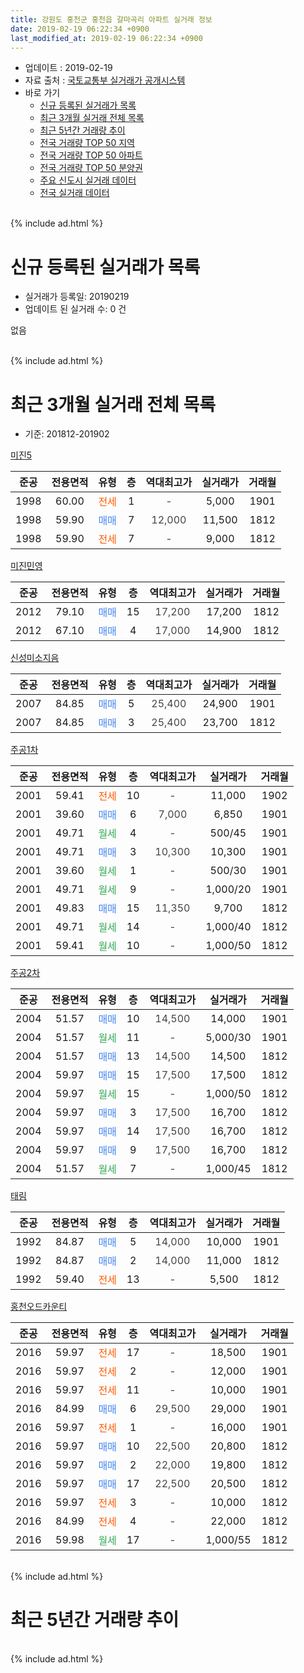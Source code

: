 ```yaml
---
title: 강원도 홍천군 홍천읍 갈마곡리 아파트 실거래 정보
date: 2019-02-19 06:22:34 +0900
last_modified_at: 2019-02-19 06:22:34 +0900
---
```


* 업데이트 : 2019-02-19
* 자료 출처 : [국토교통부 실거래가 공개시스템](http://rt.molit.go.kr)
* 바로 가기
    * [신규 등록된 실거래가 목록](#신규-등록된-실거래가-목록)
    * [최근 3개월 실거래 전체 목록](#최근-3개월-실거래-전체-목록)
    * [최근 5년간 거래량 추이](#최근-5년간-거래량-추이)
    * [전국 거래량 TOP 50 지역](https://inasie.github.io/apt-trade-info/최근-3개월-전국에서-가장-거래가-많이-발생한-지역)
    * [전국 거래량 TOP 50 아파트](https://inasie.github.io/apt-trade-info/최근-3개월-전국에서-가장-거래가-많이-발생한-아파트)
    * [전국 거래량 TOP 50 분양권](https://inasie.github.io/apt-trade-info/최근-3개월-전국에서-가장-거래가-많이-발생한-분양권)
    * [주요 신도시 실거래 데이터](https://inasie.github.io/apt-trade-info/주요-신도시)
    * [전국 실거래 데이터](https://inasie.github.io/apt-trade-info/전국)
<br>
{% include ad.html %}
<br>

# 신규 등록된 실거래가 목록
* 실거래가 등록일: 20190219
* 업데이트 된 실거래 수: 0 건

없음

<br>
{% include ad.html %}
<br>

# 최근 3개월 실거래 전체 목록
* 기준: 201812-201902


[미진5](https://search.naver.com/search.naver?query=%EA%B0%95%EC%9B%90%EB%8F%84+%ED%99%8D%EC%B2%9C%EA%B5%B0+%ED%99%8D%EC%B2%9C%EC%9D%8D+%EA%B0%88%EB%A7%88%EA%B3%A1%EB%A6%AC+%EB%AF%B8%EC%A7%845)

|준공|전용면적|유형|층|역대최고가|실거래가|거래월|
|:---:|:---:|:---:|:---:|:---:|:---:|:---:|
|1998|60.00|<span style="color:#ff5a00">전세</span>|1|<span style="color:#444444">-</span>|5,000|1901|
|1998|59.90|<span style="color:#4285f3">매매</span>|7|<span style="color:#444444">12,000</span>|11,500|1812|
|1998|59.90|<span style="color:#ff5a00">전세</span>|7|<span style="color:#444444">-</span>|9,000|1812|

[미진민영](https://search.naver.com/search.naver?query=%EA%B0%95%EC%9B%90%EB%8F%84+%ED%99%8D%EC%B2%9C%EA%B5%B0+%ED%99%8D%EC%B2%9C%EC%9D%8D+%EA%B0%88%EB%A7%88%EA%B3%A1%EB%A6%AC+%EB%AF%B8%EC%A7%84%EB%AF%BC%EC%98%81)

|준공|전용면적|유형|층|역대최고가|실거래가|거래월|
|:---:|:---:|:---:|:---:|:---:|:---:|:---:|
|2012|79.10|<span style="color:#4285f3">매매</span>|15|<span style="color:#444444">17,200</span>|17,200|1812|
|2012|67.10|<span style="color:#4285f3">매매</span>|4|<span style="color:#444444">17,000</span>|14,900|1812|

[신성미소지음](https://search.naver.com/search.naver?query=%EA%B0%95%EC%9B%90%EB%8F%84+%ED%99%8D%EC%B2%9C%EA%B5%B0+%ED%99%8D%EC%B2%9C%EC%9D%8D+%EA%B0%88%EB%A7%88%EA%B3%A1%EB%A6%AC+%EC%8B%A0%EC%84%B1%EB%AF%B8%EC%86%8C%EC%A7%80%EC%9D%8C)

|준공|전용면적|유형|층|역대최고가|실거래가|거래월|
|:---:|:---:|:---:|:---:|:---:|:---:|:---:|
|2007|84.85|<span style="color:#4285f3">매매</span>|5|<span style="color:#444444">25,400</span>|24,900|1901|
|2007|84.85|<span style="color:#4285f3">매매</span>|3|<span style="color:#444444">25,400</span>|23,700|1812|

[주공1차](https://search.naver.com/search.naver?query=%EA%B0%95%EC%9B%90%EB%8F%84+%ED%99%8D%EC%B2%9C%EA%B5%B0+%ED%99%8D%EC%B2%9C%EC%9D%8D+%EA%B0%88%EB%A7%88%EA%B3%A1%EB%A6%AC+%EC%A3%BC%EA%B3%B51%EC%B0%A8)

|준공|전용면적|유형|층|역대최고가|실거래가|거래월|
|:---:|:---:|:---:|:---:|:---:|:---:|:---:|
|2001|59.41|<span style="color:#ff5a00">전세</span>|10|<span style="color:#444444">-</span>|11,000|1902|
|2001|39.60|<span style="color:#4285f3">매매</span>|6|<span style="color:#444444">7,000</span>|6,850|1901|
|2001|49.71|<span style="color:#34a853">월세</span>|4|<span style="color:#444444">-</span>|500/45|1901|
|2001|49.71|<span style="color:#4285f3">매매</span>|3|<span style="color:#444444">10,300</span>|10,300|1901|
|2001|39.60|<span style="color:#34a853">월세</span>|1|<span style="color:#444444">-</span>|500/30|1901|
|2001|49.71|<span style="color:#34a853">월세</span>|9|<span style="color:#444444">-</span>|1,000/20|1901|
|2001|49.83|<span style="color:#4285f3">매매</span>|15|<span style="color:#444444">11,350</span>|9,700|1812|
|2001|49.71|<span style="color:#34a853">월세</span>|14|<span style="color:#444444">-</span>|1,000/40|1812|
|2001|59.41|<span style="color:#34a853">월세</span>|10|<span style="color:#444444">-</span>|1,000/50|1812|

[주공2차](https://search.naver.com/search.naver?query=%EA%B0%95%EC%9B%90%EB%8F%84+%ED%99%8D%EC%B2%9C%EA%B5%B0+%ED%99%8D%EC%B2%9C%EC%9D%8D+%EA%B0%88%EB%A7%88%EA%B3%A1%EB%A6%AC+%EC%A3%BC%EA%B3%B52%EC%B0%A8)

|준공|전용면적|유형|층|역대최고가|실거래가|거래월|
|:---:|:---:|:---:|:---:|:---:|:---:|:---:|
|2004|51.57|<span style="color:#4285f3">매매</span>|10|<span style="color:#444444">14,500</span>|14,000|1901|
|2004|51.57|<span style="color:#34a853">월세</span>|11|<span style="color:#444444">-</span>|5,000/30|1901|
|2004|51.57|<span style="color:#4285f3">매매</span>|13|<span style="color:#444444">14,500</span>|14,500|1812|
|2004|59.97|<span style="color:#4285f3">매매</span>|15|<span style="color:#444444">17,500</span>|17,500|1812|
|2004|59.97|<span style="color:#34a853">월세</span>|15|<span style="color:#444444">-</span>|1,000/50|1812|
|2004|59.97|<span style="color:#4285f3">매매</span>|3|<span style="color:#444444">17,500</span>|16,700|1812|
|2004|59.97|<span style="color:#4285f3">매매</span>|14|<span style="color:#444444">17,500</span>|16,700|1812|
|2004|59.97|<span style="color:#4285f3">매매</span>|9|<span style="color:#444444">17,500</span>|16,700|1812|
|2004|51.57|<span style="color:#34a853">월세</span>|7|<span style="color:#444444">-</span>|1,000/45|1812|

[태림](https://search.naver.com/search.naver?query=%EA%B0%95%EC%9B%90%EB%8F%84+%ED%99%8D%EC%B2%9C%EA%B5%B0+%ED%99%8D%EC%B2%9C%EC%9D%8D+%EA%B0%88%EB%A7%88%EA%B3%A1%EB%A6%AC+%ED%83%9C%EB%A6%BC)

|준공|전용면적|유형|층|역대최고가|실거래가|거래월|
|:---:|:---:|:---:|:---:|:---:|:---:|:---:|
|1992|84.87|<span style="color:#4285f3">매매</span>|5|<span style="color:#444444">14,000</span>|10,000|1901|
|1992|84.87|<span style="color:#4285f3">매매</span>|2|<span style="color:#444444">14,000</span>|11,000|1812|
|1992|59.40|<span style="color:#ff5a00">전세</span>|13|<span style="color:#444444">-</span>|5,500|1812|

[홍천오드카운티](https://search.naver.com/search.naver?query=%EA%B0%95%EC%9B%90%EB%8F%84+%ED%99%8D%EC%B2%9C%EA%B5%B0+%ED%99%8D%EC%B2%9C%EC%9D%8D+%EA%B0%88%EB%A7%88%EA%B3%A1%EB%A6%AC+%ED%99%8D%EC%B2%9C%EC%98%A4%EB%93%9C%EC%B9%B4%EC%9A%B4%ED%8B%B0)

|준공|전용면적|유형|층|역대최고가|실거래가|거래월|
|:---:|:---:|:---:|:---:|:---:|:---:|:---:|
|2016|59.97|<span style="color:#ff5a00">전세</span>|17|<span style="color:#444444">-</span>|18,500|1901|
|2016|59.97|<span style="color:#ff5a00">전세</span>|2|<span style="color:#444444">-</span>|12,000|1901|
|2016|59.97|<span style="color:#ff5a00">전세</span>|11|<span style="color:#444444">-</span>|10,000|1901|
|2016|84.99|<span style="color:#4285f3">매매</span>|6|<span style="color:#444444">29,500</span>|29,000|1901|
|2016|59.97|<span style="color:#ff5a00">전세</span>|1|<span style="color:#444444">-</span>|16,000|1901|
|2016|59.97|<span style="color:#4285f3">매매</span>|10|<span style="color:#444444">22,500</span>|20,800|1812|
|2016|59.97|<span style="color:#4285f3">매매</span>|2|<span style="color:#444444">22,000</span>|19,800|1812|
|2016|59.97|<span style="color:#4285f3">매매</span>|17|<span style="color:#444444">22,500</span>|20,500|1812|
|2016|59.97|<span style="color:#ff5a00">전세</span>|3|<span style="color:#444444">-</span>|10,000|1812|
|2016|84.99|<span style="color:#ff5a00">전세</span>|4|<span style="color:#444444">-</span>|22,000|1812|
|2016|59.98|<span style="color:#34a853">월세</span>|17|<span style="color:#444444">-</span>|1,000/55|1812|


<br>
{% include ad.html %}
<br>

# 최근 5년간 거래량 추이


<div style="width:100%;">
    <canvas id="deal_progress" height="200"></canvas>
</div>

<script>
new Chart(document.getElementById("deal_progress"), {
    type: 'line',
    data: {
        labels: ['201402','201403','201404','201405','201406','201407','201408','201409','201410','201411','201412','201501','201502','201503','201504','201505','201506','201507','201508','201509','201510','201511','201512','201601','201602','201603','201604','201605','201606','201607','201608','201609','201610','201611','201612','201701','201702','201703','201704','201705','201706','201707','201708','201709','201710','201711','201712','201801','201802','201803','201804','201805','201806','201807','201808','201809','201810','201811','201812','201901','201902'],
        datasets: [{
            label: '매매',
            pointRadius: 1,
            data: [18, 19, 19, 9, 17, 17, 7, 12, 13, 14, 11, 13, 11, 27, 12, 14, 11, 18, 13, 13, 17, 10, 12, 9, 10, 14, 14, 9, 6, 6, 6, 25, 25, 16, 18, 11, 18, 10, 22, 7, 15, 6, 12, 10, 11, 13, 10, 16, 10, 10, 12, 13, 10, 8, 15, 10, 13, 16, 14, 6, 0],
            borderColor: "rgba(255, 201, 14, 1)",
            backgroundColor: "rgba(255, 201, 14, 0.5)",
            fill: false,
            lineTension: 0
        },{
            label: '전월세',
            pointRadius: 1,
            data: [10, 9, 7, 9, 9, 9, 4, 8, 4, 7, 5, 5, 10, 5, 10, 8, 5, 7, 7, 4, 13, 6, 6, 4, 9, 6, 7, 7, 6, 4, 12, 11, 17, 22, 13, 15, 14, 11, 12, 11, 9, 13, 11, 10, 13, 10, 7, 8, 5, 5, 5, 10, 14, 10, 11, 4, 11, 12, 9, 9, 1],
            borderColor: "rgba(0, 141, 185, 1)",
            backgroundColor: "rgba(0, 141, 185, 0.5)",
            fill: false,
            lineTension: 0
        }
        ]
    },
    options: {
        responsive: true,
        title: {
            display: false
        },
        tooltips: {
            mode: 'index',
            intersect: false
        },
        hover: {
            mode: 'nearest',
            intersect: true
        },
        scales: {
            xAxes: [{
                display: true,
                scaleLabel: {
                    display: true,
                    labelString: '년/월'
                }
            }],
            yAxes: [{
                display: true,
                ticks: {
                    suggestedMin: 0,
                },
                scaleLabel: {
                    display: true,
                    labelString: '실거래 수'
                }
            }]
        }
    }
});

</script>


<br>
{% include ad.html %}
<br>

